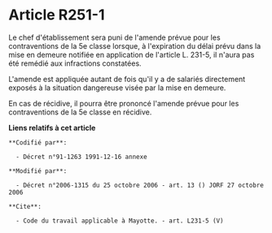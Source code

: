 # Article R251-1

Le chef d'établissement sera puni de l'amende prévue pour les contraventions de la 5e classe lorsque, à l'expiration du délai
prévu dans la mise en demeure notifiée en application de l'article L. 231-5, il n'aura pas été remédié aux infractions
constatées. 

L'amende est appliquée autant de fois qu'il y a de salariés directement exposés à la situation dangereuse visée par la mise
en demeure. 

En cas de récidive, il pourra être prononcé l'amende prévue pour les contraventions de la 5e classe en récidive.

**Liens relatifs à cet article**

	**Codifié par**:

	  - Décret n°91-1263 1991-12-16 annexe

	**Modifié par**:

	  - Décret n°2006-1315 du 25 octobre 2006 - art. 13 () JORF 27 octobre 2006

	**Cite**:

	  - Code du travail applicable à Mayotte. - art. L231-5 (V)
